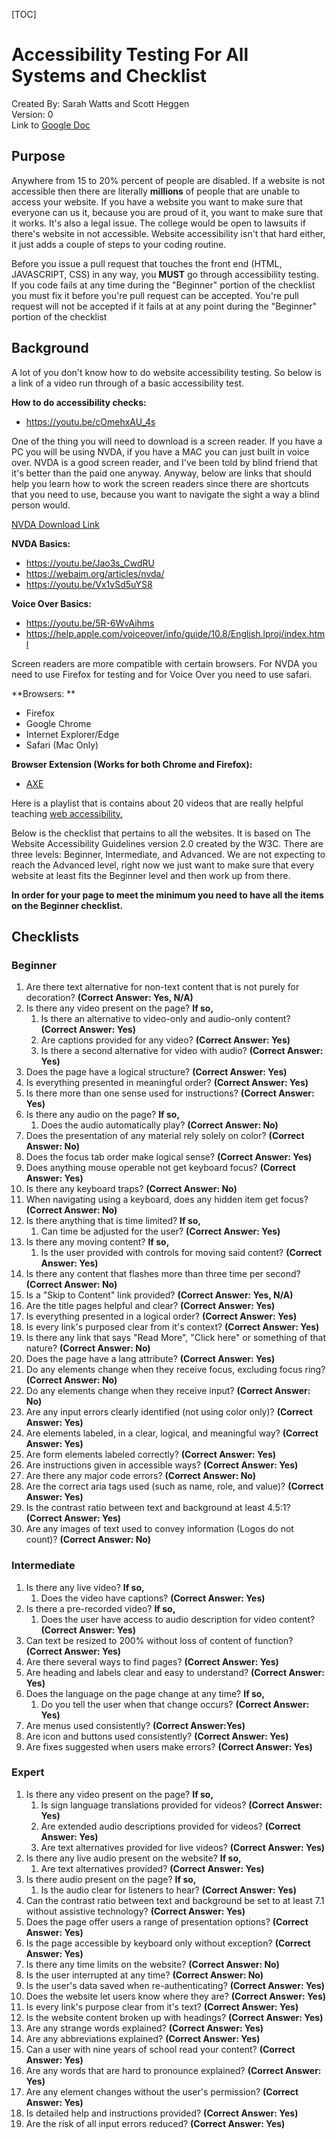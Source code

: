 [TOC]

# Accessibility Testing For All Systems and Checklist
Created By: Sarah Watts and Scott Heggen  
Version: 0  
Link to [Google Doc](https://docs.google.com/document/d/1ru_5tNl0NFIq443DcMxYoFfNb4OXnO26HLHwI13vfdE/edit?usp=sharing)

## Purpose

Anywhere from 15 to 20% percent of people are disabled. If a website is not accessible then there are 
literally **millions** of people that are unable to access your website. If you have a website you want to 
make sure that everyone can us it, because you are proud of it, you want to make sure that it works. 
It's also a legal issue. The college would be open to lawsuits if there's website in not accessible.
Website accessibility isn't that hard either, it just adds a couple of steps to your coding routine. 
 
Before you issue a pull request that touches the front end (HTML, JAVASCRIPT, CSS) in any way, 
you **MUST** go through accessibility testing. If you code fails at any time during the "Beginner" portion of 
the checklist you must fix it before you're pull request can be accepted. You're pull request will not be accepted if it fails at at
any point during the "Beginner" portion of the checklist

## Background

A lot of you don't know how to do website accessibility testing. So below is a link of a video run through of a basic accessibility test. 

**How to do accessibility checks:**  

* https://youtu.be/cOmehxAU_4s 

One of the thing you will need to download is a screen reader. If you have a PC you will be using NVDA, 
if you have a MAC you can just built in voice over. NVDA is a good screen reader, and I've been told by blind friend that 
it's better than the paid one anyway. Anyway, below are links that should help you learn how to work the screen readers 
since there are shortcuts that you need to use, because you want to navigate the sight a way a blind person would. 

[NVDA Download Link](https://www.nvaccess.org/download/)

**NVDA Basics:**  
  
* https://youtu.be/Jao3s_CwdRU  
* https://webaim.org/articles/nvda/   
* https://youtu.be/Vx1vSd5uYS8  


**Voice Over Basics:**  
  
* https://youtu.be/5R-6WvAihms  
* https://help.apple.com/voiceover/info/guide/10.8/English.lproj/index.html

Screen readers are more compatible with certain browsers. For NVDA you need to use Firefox for testing and for Voice Over you need to use safari. 

**Browsers: **  
  
* Firefox  
* Google Chrome  
* Internet Explorer/Edge  
* Safari (Mac Only)  

**Browser Extension (Works for both Chrome and Firefox):**  
  
* [AXE](https://www.deque.com/axe )

Here is a playlist that is contains about 20 videos that are really helpful teaching [web accessibility.](https://www.youtube.com/redirect?v=fGLp_gfMMGU&event=video_description&redir_token=VV0dWg1lvH1jnVJ5M_6JfXTj-6h8MTUyODIxNDMyOUAxNTI4MTI3OTI5&q=https%3A%2F%2Fgoo.gl%2F06qEUW)

Below is the checklist that pertains to all the websites. It is based on The Website Accessibility Guidelines version 2.0 created by the W3C. 
There are three levels: Beginner, Intermediate, and Advanced. We are not expecting to reach the Advanced level, 
right now we just want to make sure that every website at least fits the Beginner level and then work up from there.  

**In order for your page to meet the minimum you need to have all the items on the Beginner checklist.**  

## Checklists   

### Beginner   

1. Are there text alternative for non-text content that is not purely for decoration? **(Correct Answer: Yes, N/A)**  
2. Is there any video present on the page? **If so,**    
    1. Is there an alternative to video-only and audio-only content? **(Correct Answer: Yes)**   
    2. Are captions provided for any video? **(Correct Answer: Yes)**
    3. Is there a second alternative for video with audio? **(Correct Answer: Yes)**     
3. Does the page have a logical structure? **(Correct Answer: Yes)**  
4. Is everything presented in meaningful order? **(Correct Answer: Yes)**
5. Is there more than one sense used for instructions? **(Correct Answer: Yes)**
6. Is there any audio on the page? **If so,**    
    1. Does the audio automatically play? **(Correct Answer: No)**    
7. Does the presentation of any material rely solely on color? **(Correct Answer: No)**  
8. Does the focus tab order make logical sense? **(Correct Answer: Yes)**  
9. Does anything mouse operable not get keyboard focus? **(Correct Answer: Yes)**  
10. Is there any keyboard traps? **(Correct Answer: No)**  
11. When navigating using a keyboard, does any hidden item get focus? **(Correct Answer: No)**  
12. Is there anything that is time limited? **If so,**    
    1. Can time be adjusted for the user? **(Correct Answer: Yes)**    
13. Is there any moving content?  **If so,**    
    1. Is the user provided with controls for moving said content? **(Correct Answer: Yes)**  
14. Is there any content that flashes more than three time per second? **(Correct Answer: No)** 
15. Is a "Skip to Content" link provided? **(Correct Answer: Yes, N/A)** 
16. Are the title pages helpful and clear? **(Correct Answer: Yes)**  
17. Is everything presented in a logical order? **(Correct Answer: Yes)**  
18. Is every link's purposed clear from it's context? **(Correct Answer: Yes)**  
19. Is there any link that says "Read More", "Click here" or something of that nature? **(Correct Answer: No)**  
20. Does the page have a lang attribute? **(Correct Answer: Yes)**  
21. Do any elements change when they receive focus, excluding focus ring? **(Correct Answer: No)**  
22. Do any elements change when they receive input? **(Correct Answer: No)**  
23. Are any input errors clearly identified (not using color only)? **(Correct Answer: Yes)**  
24. Are elements labeled, in a clear, logical, and meaningful way? **(Correct Answer: Yes)**  
25. Are form elements labeled correctly? **(Correct Answer: Yes)**  
26. Are instructions given in accessible ways? **(Correct Answer: Yes)**  
27. Are there any major code errors? **(Correct Answer: No)**  
28. Are the correct aria tags used (such as name, role, and value)? **(Correct Answer: Yes)**  
29. Is the contrast ratio between text and background at least 4.5:1? **(Correct Answer: Yes)**  
30. Are any images of text used to convey information (Logos do not count)? **(Correct Answer: No)**  

### Intermediate  

1. Is there any live video? **If so,**    
    1. Does the video have captions? **(Correct Answer: Yes)**  
2. Is there a pre-recorded video? **If so,**    
    1. Does the user have access to audio description for video content? **(Correct Answer: Yes)**  
3. Can text be resized to 200% without loss of content of function? **(Correct Answer: Yes)**  
4. Are there several ways to find pages? **(Correct Answer: Yes)**  
5. Are heading and labels clear and easy to understand? **(Correct Answer: Yes)**
6. Does the language on the page change at any time? **If so,**    
    1. Do you tell the user when that change occurs? **(Correct Answer: Yes)**  
7. Are menus used consistently? **(Correct Answer:Yes)**  
8. Are icon and buttons used consistently? **(Correct Answer: Yes)**
9. Are fixes suggested when users make errors? **(Correct Answer: Yes)**

### Expert   

1. Is there any video present on the page? **If so,**   
    1. Is sign language translations provided for videos? **(Correct Answer: Yes)** 
    2. Are extended audio descriptions provided for videos? **(Correct Answer: Yes)**
    3. Are text alternatives provided for live videos? **(Correct Answer: Yes)**   
2. Is there any live audio present on the website? **If so,**    
    1. Are text alternatives provided? **(Correct Answer: Yes)**   
3. Is there audio present on the page? **If so,**  
    1. Is the audio clear for listeners to hear? **(Correct Answer: Yes)** 
4. Can the contrast ratio between text and background be set to at least 7.1 without assistive technology? **(Correct Answer: Yes)**  
5. Does the page offer users a range of presentation options? **(Correct Answer: Yes)** 
6. Is the page accessible by keyboard only without exception? **(Correct Answer: Yes)**
7. Is there any time limits on the website? **(Correct Answer: No)** 
8. Is the user interrupted at any time? **(Correct Answer: No)** 
9. Is the user's data saved when re-authenticating? **(Correct Answer: Yes)** 
10. Does the website let users know where they are? **(Correct Answer: Yes)** 
11. Is every link's purpose clear from it's text? **(Correct Answer: Yes)** 
12. Is the website content broken up with headings? **(Correct Answer: Yes)** 
13. Are any strange words explained? **(Correct Answer: Yes)** 
14. Are any abbreviations explained? **(Correct Answer: Yes)** 
15. Can a user with nine years of school read your content? **(Correct Answer: Yes)** 
16. Are any words that are hard to pronounce explained? **(Correct Answer: Yes)** 
17. Are any element changes without the user's permission? **(Correct Answer: Yes)** 
18. Is detailed help and instructions provided? **(Correct Answer: Yes)** 
19. Are the risk of all input errors reduced? **(Correct Answer: Yes)** 






























































